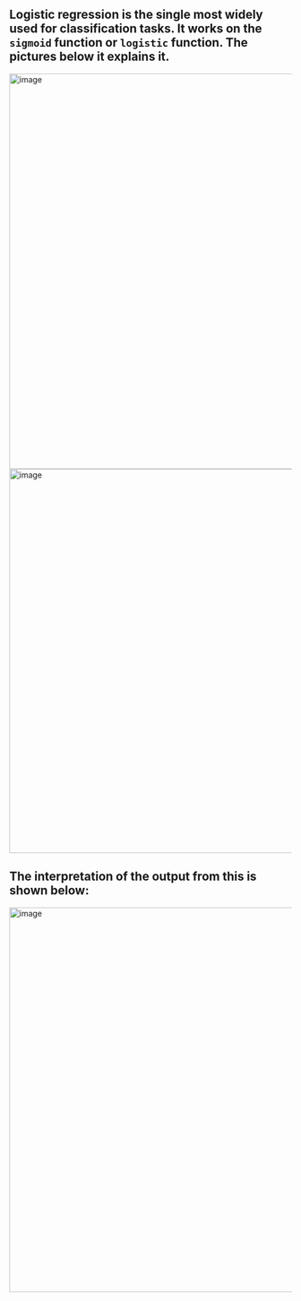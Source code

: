 ## Logistic regression is the single most widely used for classification tasks. It works on the `sigmoid` function or `logistic` function. The pictures below it explains it.

<img width="706" alt="image" src="https://user-images.githubusercontent.com/69463767/189482652-ecfb9612-a5c0-431c-be97-40aa020fab41.png">

<img width="686" alt="image" src="https://user-images.githubusercontent.com/69463767/189482688-452ff664-4f40-48b7-a531-6b95cbda3bef.png">


## The interpretation of the output from this is shown below:

<img width="687" alt="image" src="https://user-images.githubusercontent.com/69463767/189482713-32607a3f-b270-40cd-ab9f-849e19fd9398.png">
